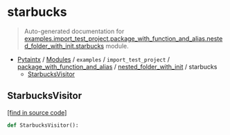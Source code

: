 # starbucks

> Auto-generated documentation for [examples.import_test_project.package_with_function_and_alias.nested_folder_with_init.starbucks](../../../../../examples/import_test_project/package_with_function_and_alias/nested_folder_with_init/starbucks.py) module.

- [Pytaintx](../../../../README.md#pytaintx-index) / [Modules](../../../../README.md#pytaintx-modules) / `examples` / `import_test_project` / [package_with_function_and_alias](../index.md#package_with_function_and_alias) / [nested_folder_with_init](index.md#nested_folder_with_init) / starbucks
    - [StarbucksVisitor](#starbucksvisitor)

## StarbucksVisitor

[[find in source code]](../../../../../examples/import_test_project/package_with_function_and_alias/nested_folder_with_init/starbucks.py#L1)

```python
def StarbucksVisitor():
```
